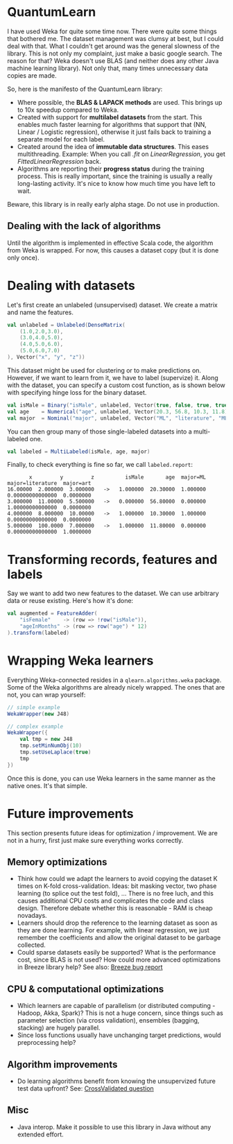 QuantumLearn
===

I have used Weka for quite some time now. There were quite some things that bothered me. The dataset management was clumsy at best, but I could deal with that. What I couldn't get around was the general slowness of the library. This is not only my complaint, just make a basic google search. The reason for that? Weka doesn't use BLAS (and neither does any other Java machine learning library). Not only that, many times unnecessary data copies are made.

So, here is the manifesto of the QuantumLearn library:

* Where possible, the **BLAS & LAPACK methods** are used. This brings up to 10x speedup compared to Weka.
* Created with support for **multilabel datasets** from the start. This enables much faster learning for algorithms that support that (NN, Linear / Logistic regression), otherwise it just fails back to training a separate model for each label.
* Created around the idea of **immutable data structures**. This eases multithreading. Example: When you call *.fit* on *LinearRegression*, you get *FittedLinearRegression* back.
* Algorithms are reporting their **progress status** during the training process. This is really important, since the training is usually a really long-lasting activity. It's nice to know how much time you have left to wait.

Beware, this library is in really early alpha stage. Do not use in production.

Dealing with the lack of algorithms
---
Until the algorithm is implemented in effective Scala code, the algorithm from Weka is wrapped. For now, this causes a dataset copy (but it is done only once).

Dealing with datasets
===
Let's first create an unlabeled (unsupervised) dataset. We create a matrix and name the features.

```scala
val unlabeled = Unlabeled(DenseMatrix(
	(1.0,2.0,3.0),
	(3.0,4.0,5.0),
	(4.0,5.0,6.0),
	(5.0,6.0,7.0)
), Vector("x", "y", "z"))
```

This dataset might be used for clustering or to make predictions on. However, if we want to learn from it, we have to label (supervize) it. Along with the dataset, you can specify a custom cost function, as is shown below with specifying hinge loss for the binary dataset.

```scala
val isMale = Binary("isMale", unlabeled, Vector(true, false, true, true), loss = HingeLoss)
val age    = Numerical("age", unlabeled, Vector(20.3, 56.8, 10.3, 11.8))
val major  = Nominal("major", unlabeled, Vector("ML", "literature", "ML", "art"))
```

You can then group many of those single-labeled datasets into a multi-labeled one.

```scala
val labeled = MultiLabeled(isMale, age, major)
```

Finally, to check everything is fine so far, we call `labeled.report`:

```
       x         y         z          isMale       age  major=ML  major=literature  major=art
16.00000  2.000000  3.000000   ->   1.000000  20.30000  1.000000  0.00000000000000  0.0000000
3.000000  11.00000  5.500000   ->   0.000000  56.80000  0.000000  1.00000000000000  0.0000000
4.000000  8.000000  10.00000   ->   1.000000  10.30000  1.000000  0.00000000000000  0.0000000
5.000000  100.0000  7.000000   ->   1.000000  11.80000  0.000000  0.00000000000000  1.0000000
```

Transforming records, features and labels
===
Say we want to add two new features to the dataset. We can use arbitrary data or reuse existing. Here's how it's done:

```scala
val augmented = FeatureAdder(
	"isFemale"    -> (row => !row("isMale")),
	"ageInMonths" -> (row => row("age") * 12)
).transform(labeled)
```


Wrapping Weka learners
===

Everything Weka-connected resides in a `qlearn.algorithms.weka` package. Some of the Weka algorithms are already nicely wrapped. The ones that are not, you can wrap yourself:

```scala
// simple example
WekaWrapper(new J48)

// complex example
WekaWrapper({
	val tmp = new J48
	tmp.setMinNumObj(10)
	tmp.setUseLaplace(true)
	tmp
})
```

Once this is done, you can use Weka learners in the same manner as the native ones. It's that simple.

Future improvements
===
This section presents future ideas for optimization / improvement. We are not in a hurry, first just make sure everything works correctly.

Memory optimizations
---
* Think how could we adapt the learners to avoid copying the dataset K times on K-fold cross-validation. Ideas: bit masking vector, two phase learning (to splice out the test fold), ... There is no free luch, and this causes additional CPU costs and complicates the code and class design. Therefore debate whether this is reasonable - RAM is cheap novadays.
* Learners should drop the reference to the learning dataset as soon as they are done learning. For example, with linear regression, we just remember the coefficients and allow the original dataset to be garbage collected.
* Could sparse datasets easily be supported? What is the performance cost, since BLAS is not used? How could more advanced optimizations in Breeze library help? See also: [Breeze bug report](https://github.com/scalanlp/breeze/issues/360)

CPU & computational optimizations
---
* Which learners are capable of parallelism (or distributed computing - Hadoop, Akka, Spark)? This is not a huge concern, since things such as parameter selection (via cross validation), ensembles (bagging, stacking) are hugely parallel.
* Since loss functions usually have unchanging target predictions, would preprocessing help?

Algorithm improvements
---
* Do learning algorithms benefit from knowing the unsupervized future test data upfront? See: [CrossValidated question](https://stats.stackexchange.com/questions/156085/which-supervised-algorithms-benefit-from-knowing-future-inputs-upfront)

Misc
---
* Java interop. Make it possible to use this library in Java without any extended effort.